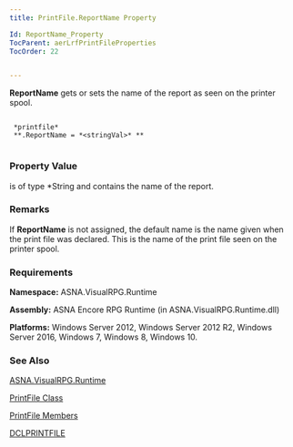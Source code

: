 ```yaml
---
title: PrintFile.ReportName Property

Id: ReportName_Property
TocParent: aerLrfPrintFileProperties
TocOrder: 22


---
```


**ReportName** gets or sets the name of the report as seen on the printer spool. 

```

 *printfile* 
 **.ReportName = *<stringVal>* ** 
        
```

### Property Value
***<stringVal>*** is of type *String and contains the name of the report. 

### Remarks
If **ReportName** is not assigned, the default name is the name given when the print file was declared. This is the name of the print file seen on the printer spool. 

### Requirements
**Namespace:** ASNA.VisualRPG.Runtime 

**Assembly:** ASNA Encore RPG Runtime (in ASNA.VisualRPG.Runtime.dll) 

**Platforms:** Windows Server 2012, Windows Server 2012 R2, Windows Server 2016, Windows 7, Windows 8, Windows 10. 

### See Also
[ASNA.VisualRPG.Runtime](aerLrfRuntimeNamespace.html)

[PrintFile Class](aerLrfPrintFileClass.html)

[PrintFile Members](aerLrfPrintFileMembers.html)

[DCLPRINTFILE](DCLPRINTFILE.html) 
